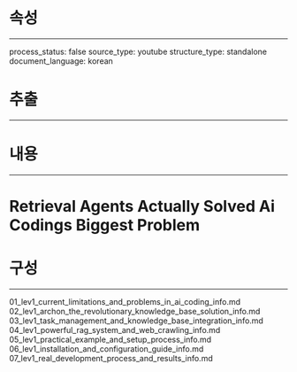 # 속성
---
process_status: false
source_type: youtube
structure_type: standalone
document_language: korean

# 추출
---


# 내용
---
# Retrieval Agents Actually Solved Ai Codings Biggest Problem

# 구성
---
01_lev1_current_limitations_and_problems_in_ai_coding_info.md
02_lev1_archon_the_revolutionary_knowledge_base_solution_info.md
03_lev1_task_management_and_knowledge_base_integration_info.md
04_lev1_powerful_rag_system_and_web_crawling_info.md
05_lev1_practical_example_and_setup_process_info.md
06_lev1_installation_and_configuration_guide_info.md
07_lev1_real_development_process_and_results_info.md